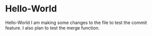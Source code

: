 # Hello-World
Hello-World
I am making some changes to the file to test the commit feature. I also plan to test the merge function.
